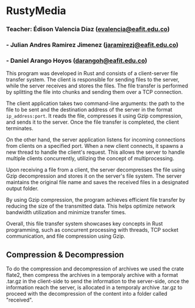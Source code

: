 # RustyMedia
### Teacher: Édison Valencia Díaz (evalencia@eafit.edu.co)
### - Julian Andres Ramirez Jimenez (jaramirezj@eafit.edu.co)
### - Daniel Arango Hoyos (darangoh@eafit.edu.co)

This program was developed in Rust and consists of a client-server file transfer system. The client is responsible for sending files to the server, while the server receives and stores the files. The file transfer is performed by splitting the file into chunks and sending them over a TCP connection.

The client application takes two command-line arguments: the path to the file to be sent and the destination address of the server in the format `ip_address:port`. It reads the file, compresses it using Gzip compression, and sends it to the server. Once the file transfer is completed, the client terminates.

On the other hand, the server application listens for incoming connections from clients on a specified port. When a new client connects, it spawns a new thread to handle the client's request. This allows the server to handle multiple clients concurrently, utilizing the concept of multiprocessing.

Upon receiving a file from a client, the server decompresses the file using Gzip decompression and stores it on the server's file system. The server maintains the original file name and saves the received files in a designated output folder.

By using Gzip compression, the program achieves efficient file transfer by reducing the size of the transmitted data. This helps optimize network bandwidth utilization and minimize transfer times.

Overall, this file transfer system showcases key concepts in Rust programming, such as concurrent processing with threads, TCP socket communication, and file compression using Gzip.

## Compression & Decompression
To do the compression and decompression of archives we used the crate flate2, then compress the archives in a temporaly archive with a format .tar.gz in the client-side to send the information to the server-side, once the information reach the server, is allocated in a temporaly archive .tar.gz to proceed with the decompression of the content into a folder called "received".
